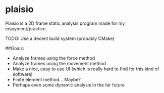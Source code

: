 # plaisio
Plaisio is a 2D frame static analysis program made for my enjoyment/practice.

TODO: Use a decent build system (probably CMake)

##Goals:

- Analyze frames using the force method
- Analyze frames using the movement method
- Make a nice, easy to use UI (which is really hard to find for this kind of software)
- Finite element method... Maybe?
- Perhaps even some dynamic analysis in the far future